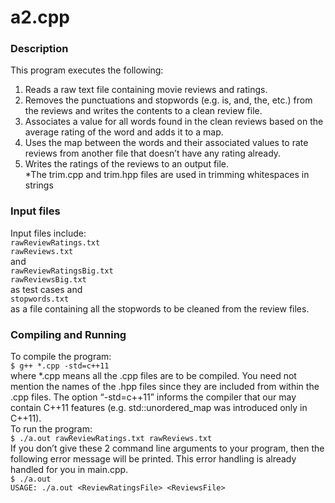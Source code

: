 # a2.cpp
### Description
This program executes the following:  
1. Reads a raw text file containing movie reviews and ratings.  
2. Removes the punctuations and stopwords (e.g. is, and, the, etc.) from the reviews and writes the contents to a clean review file.  
3. Associates a value for all words found in the clean reviews based on the average rating of the word and adds it to a map.  
4. Uses the map between the words and their associated values to rate reviews from another file that doesn’t have any rating already.  
5. Writes the ratings of the reviews to an output file.  
*The trim.cpp and trim.hpp files are used in trimming whitespaces in strings  
### Input files
Input files include:  
  `rawReviewRatings.txt`  
  `rawReviews.txt`  
and  
  `rawReviewRatingsBig.txt`  
  `rawReviewsBig.txt`  
as test cases and  
  `stopwords.txt`  
as a file containing all the stopwords to be cleaned from the review files.  
### Compiling and Running  
To compile the program:  
`$ g++ *.cpp -std=c++11`  
where *.cpp means all the .cpp files are to be compiled. You need not mention the names of the .hpp files since they are included from within the .cpp files. The option “-std=c++11” informs the compiler that our may contain C++11 features (e.g. std::unordered_map was introduced only in C++11).  
To run the program:  
`$ ./a.out rawReviewRatings.txt rawReviews.txt`  
If you don’t give these 2 command line arguments to your program, then the following error message will be printed. This error handling is already handled for you in main.cpp.  
`$ ./a.out`  
`USAGE: ./a.out <ReviewRatingsFile> <ReviewsFile>`
